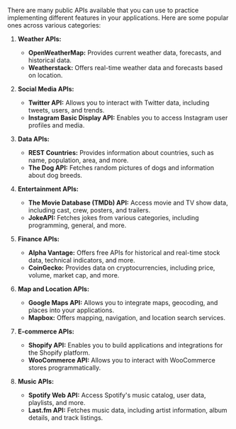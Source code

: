 There are many public APIs available that you can use to practice implementing different features in your applications. Here are some popular ones across various categories:

1. **Weather APIs:**
    
    - **OpenWeatherMap:** Provides current weather data, forecasts, and historical data.
    - **Weatherstack:** Offers real-time weather data and forecasts based on location.
2. **Social Media APIs:**
    
    - **Twitter API:** Allows you to interact with Twitter data, including tweets, users, and trends.
    - **Instagram Basic Display API:** Enables you to access Instagram user profiles and media.
3. **Data APIs:**
    
    - **REST Countries:** Provides information about countries, such as name, population, area, and more.
    - **The Dog API:** Fetches random pictures of dogs and information about dog breeds.
4. **Entertainment APIs:**
    
    - **The Movie Database (TMDb) API:** Access movie and TV show data, including cast, crew, posters, and trailers.
    - **JokeAPI:** Fetches jokes from various categories, including programming, general, and more.
5. **Finance APIs:**
    
    - **Alpha Vantage:** Offers free APIs for historical and real-time stock data, technical indicators, and more.
    - **CoinGecko:** Provides data on cryptocurrencies, including price, volume, market cap, and more.
6. **Map and Location APIs:**
    
    - **Google Maps API:** Allows you to integrate maps, geocoding, and places into your applications.
    - **Mapbox:** Offers mapping, navigation, and location search services.
7. **E-commerce APIs:**
    
    - **Shopify API:** Enables you to build applications and integrations for the Shopify platform.
    - **WooCommerce API:** Allows you to interact with WooCommerce stores programmatically.
8. **Music APIs:**
    
    - **Spotify Web API:** Access Spotify's music catalog, user data, playlists, and more.
    - **Last.fm API:** Fetches music data, including artist information, album details, and track listings.